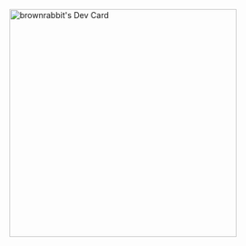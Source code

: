 <a href="https://app.daily.dev/DailyDevTips"><img src="https://github.com/brownrabbit/brownrabbit/blob/master/devcard.svg" width="400" alt="brownrabbit's Dev Card"/></a>
